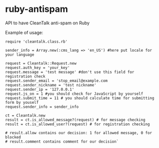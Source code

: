 # ruby-antispam
API to have CleanTalk anti-spam on Ruby

Example of usage:

    require 'cleantalk.class.rb'

    sender_info = Array.new(:cms_lang => 'en_US') #here put locale for your language
    
    request = Cleantalk::Request.new
    request.auth_key = 'your_key'
    request.message = 'test message' #don't use this field for registration check
    request.sender_email = 'stop_email@example.com
    request.sender_nickname = 'test nickname'
    request.sender_ip = '127.0.0.1'
    request.js_on = 1 #you should check for JavaScript by yourself
    request.submit_time = 11 # you should calculate time for submitting form by youself
    request.sender_info = sender_info
    
    ct = Cleantalk.new
    result = ct.is_allowed_message?(request) # for message checking
    result = ct.is_allowed_user?(request) # for registration checking
    
    # result.allow contains our decision: 1 for allowed message, 0 for blocked
    # result.comment contains comment for our decision`
